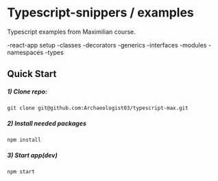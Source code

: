 # Typescript-snippers / examples
Typescript examples from Maximilian course.

-react-app setup
-classes
-decorators
-generics
-interfaces
-modules
-namespaces
-types


## Quick Start

##### 1) Clone repo:
`git clone git@github.com:Archaeologist03/typescript-max.git`

##### 2) Install needed packages
`npm install`

##### 3) Start app(dev)
`npm start`
